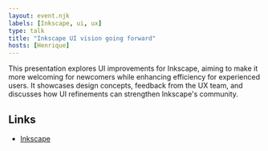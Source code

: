 ```yaml
---
layout: event.njk
labels: [Inkscape, ui, ux]
type: talk
title: "Inkscape UI vision going forward"
hosts: [Henrique]
---
```


This presentation explores UI improvements for Inkscape, aiming to make it
more welcoming for newcomers while enhancing efficiency for experienced
users. It showcases design concepts, feedback from the UX team, and discusses
how UI refinements can strengthen Inkscape's community.

## Links

* [Inkscape](https://inkscape.org/)
